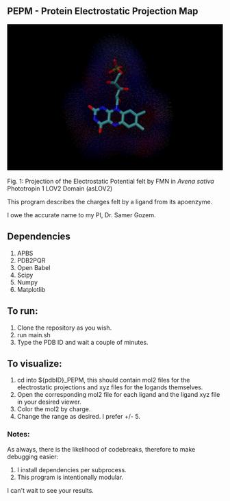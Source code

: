 ## PEPM - Protein Electrostatic Projection Map

<!-- ![PEPM Logo](./TitleImg.png){width=120 height=120} -->

<img src="./TitleImg.png" alt="TitleImage">

Fig. 1: Projection of the Electrostatic Potential felt by FMN in *Avena sativa* Phototropin 1 LOV2 Domain (asLOV2)


This program describes the charges felt by a ligand from its apoenzyme.

I owe the accurate name to my PI, Dr. Samer Gozem.

## Dependencies
1. APBS
2. PDB2PQR
3. Open Babel
4. Scipy
5. Numpy
6. Matplotlib
   


## To run:
1. Clone the repository as you wish.
2. run main.sh
3. Type the PDB ID and wait a couple of minutes.

## To visualize:
1. cd into ${pdbID}_PEPM, this should contain mol2 files for the electrostatic projections and xyz files for the logands themselves. 
2. Open the corresponding mol2 file for each ligand and the ligand xyz file in your desired viewer.
3. Color the mol2 by charge.
4. Change the range as desired. I prefer +/- 5.


### Notes:
As always, there is the likelihood of codebreaks, therefore to make debugging easier:
1. I install dependencies per subprocess.
2. This program is intentionally modular.


I can't wait to see your results.
